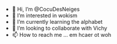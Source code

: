 - 👋 Hi, I’m @CocuDesNeiges
- 👀 I’m interested in wokism
- 🌱 I’m currently learning the alphabet
- 💞️ I’m looking to collaborate with Vichy
- 📫 How to reach me ... em hcaer ot woh

<!---
CocuDesNeiges/CocuDesNeiges is a ✨ special ✨ repository because its `README.md` (this file) appears on your GitHub profile.
You can click the Preview link to take a look at your changes.
--->
